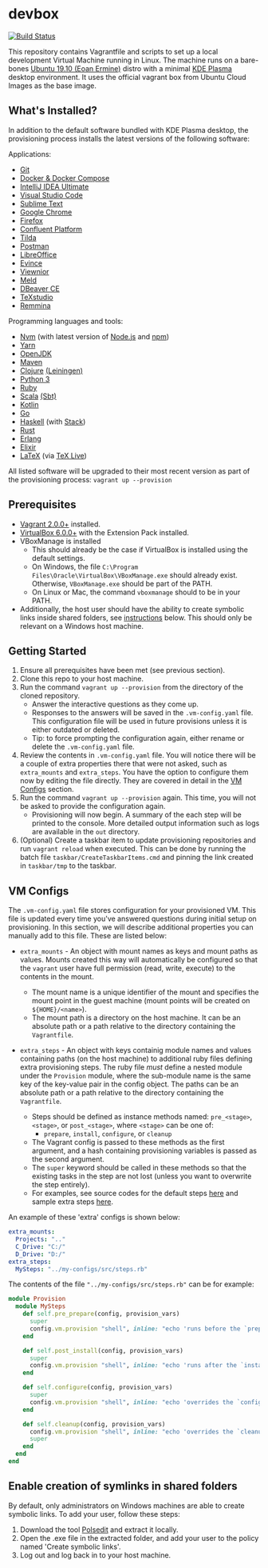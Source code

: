 # devbox

[![Build Status](https://img.shields.io/travis/com/xtangle/devbox.svg)](https://travis-ci.com/xtangle/devbox)

This repository contains Vagrantfile and scripts to set up a local development Virtual Machine running in Linux.
The machine runs on a bare-bones [Ubuntu 19.10 (Eoan Ermine)](http://releases.ubuntu.com/19.10/) distro with a minimal
[KDE Plasma](https://kde.org/plasma-desktop) desktop environment. It uses the official vagrant box 
from Ubuntu Cloud Images as the base image.

## What's Installed?

In addition to the default software bundled with KDE Plasma desktop, the provisioning process installs the latest versions of the following software:

Applications:

- [Git](https://git-scm.com/)
- [Docker & Docker Compose](https://www.docker.com/)
- [IntelliJ IDEA Ultimate](https://www.jetbrains.com/idea/)
- [Visual Studio Code](https://code.visualstudio.com/)
- [Sublime Text](https://www.sublimetext.com/)
- [Google Chrome](https://www.google.com/chrome/)
- [Firefox](https://www.mozilla.org/en-US/firefox/)
- [Confluent Platform](https://www.confluent.io/product/confluent-platform/)
- [Tilda](https://github.com/lanoxx/tilda)
- [Postman](https://www.getpostman.com/)
- [LibreOffice](https://www.libreoffice.org/)
- [Evince](https://wiki.gnome.org/Apps/Evince)
- [Viewnior](http://siyanpanayotov.com/project/viewnior)
- [Meld](http://meldmerge.org/)
- [DBeaver CE](https://dbeaver.io/)
- [TeXstudio](https://www.texstudio.org/)
- [Remmina](https://remmina.org/)

Programming languages and tools:

- [Nvm](https://github.com/creationix/nvm) (with latest version of [Node.js](https://nodejs.org) and [npm](https://www.npmjs.com/))
- [Yarn](https://yarnpkg.com/en/)
- [OpenJDK](https://openjdk.java.net/)
- [Maven](https://maven.apache.org/)
- [Clojure](https://clojure.org/) [(Leiningen)](https://leiningen.org/)
- [Python 3](https://www.python.org/)
- [Ruby](https://www.ruby-lang.org/en/)
- [Scala](https://www.scala-lang.org/) [(Sbt)](https://www.scala-sbt.org/)
- [Kotlin](https://kotlinlang.org/)
- [Go](https://golang.org/)
- [Haskell](https://www.haskell.org/) (with [Stack](https://docs.haskellstack.org/en/stable/README/))
- [Rust](https://www.rust-lang.org/)
- [Erlang](https://www.erlang.org/)
- [Elixir](https://elixir-lang.org/)
- [LaTeX](https://www.latex-project.org/) (via [TeX Live](https://www.tug.org/texlive/))

All listed software will be upgraded to their most recent version as part of the provisioning process:
    `vagrant up --provision`

## Prerequisites

- [Vagrant 2.0.0+](https://www.vagrantup.com/downloads.html) installed.
- [VirtualBox 6.0.0+](https://www.virtualbox.org/wiki/Downloads) with the Extension Pack installed.
- VBoxManage is installed
    - This should already be the case if VirtualBox is installed using the default settings.
    - On Windows, the file `C:\Program Files\Oracle\VirtualBox\VBoxManage.exe` should already exist. Otherwise, `VBoxManage.exe` should be part of the PATH.
    - On Linux or Mac, the command `vboxmanage` should to be in your PATH.
- Additionally, the host user should have the ability to create symbolic links inside shared folders, see [instructions](#enable-creation-of-symlinks-in-shared-folders) below. This should only be relevant on a Windows host machine.

## Getting Started

1. Ensure all prerequisites have been met (see previous section).
1. Clone this repo to your host machine.  
1. Run the command `vagrant up --provision` from the directory of the cloned repository. 
    - Answer the interactive questions as they come up.
    - Responses to the answers will be saved in the `.vm-config.yaml` file. This configuration file will be used in future provisions unless it is either outdated or deleted. 
    - Tip: to force prompting the configuration again, either rename or delete the `.vm-config.yaml` file.
1. Review the contents in `.vm-config.yaml` file. You will notice there will be a couple of extra properties there that were not asked, 
    such as `extra_mounts` and `extra_steps`. You have the option to configure them now by editing the file directly. They are covered in detail in the [VM Configs](#vm-configs) section.
1. Run the command `vagrant up --provision` again. This time, you will not be asked to provide the configuration again.
    - Provisioning will now begin. A summary of the each step will be printed to the console. More detailed output information such as logs are available in the `out` directory.
1. (Optional) Create a taskbar item to update provisioning repositories and run `vagrant reload` when executed. 
    This can be done by running the batch file `taskbar/CreateTaskbarItems.cmd` and pinning the link created in `taskbar/tmp` to the taskbar.

## VM Configs

The `.vm-config.yaml` file stores configuration for your provisioned VM. This file is updated every time you've
answered questions during initial setup on provisioning. In this section, we will describe additional properties
you can manually add to this file. These are listed below:

- `extra_mounts` - An object with mount names as keys and mount paths as values. Mounts created this way will automatically be configured so that the `vagrant` 
    user have full permission (read, write, execute) to the contents in the mount.
    - The mount name is a unique identifier of the mount and specifies the mount point in the guest machine (mount points will be created on `${HOME}/<name>`).
    - The mount path is a directory on the host machine. It can be an absolute path or a path relative to the directory containing the `Vagrantfile`.
    
- `extra_steps` - An object with keys containig module names and values containing paths (on the host machine) to additional ruby files defining extra provisioning steps.
    The ruby file *must* define a nested module under the `Provision` module, where the sub-module name is the same key of the key-value pair in the config object.
    The paths can be an absolute path or a path relative to the directory containing the `Vagrantfile`. 
    - Steps should be defined as instance methods named: `pre_<stage>`, `<stage>`, or `post_<stage>`, where `<stage>` can be one of: 
        - `prepare`, `install`, `configure`, or `cleanup`
    - The Vagrant config is passed to these methods as the first argument, and a hash containing provisioning variables is passed as the second argument.
    - The `super` keyword should be called in these methods so that the existing tasks in the step are not lost (unless you want to overwrite the step entirely).
    - For examples, see source codes for the default steps [here](src/steps.rb) and sample extra steps [here](https://github.com/xtangle/my-configs/blob/master/src/steps.rb).

An example of these 'extra' configs is shown below:

```yaml
extra_mounts:
  Projects: ".."
  C_Drive: "C:/"
  D_Drive: "D:/"
extra_steps:
  MySteps: "../my-configs/src/steps.rb"
```

The contents of the file `"../my-configs/src/steps.rb"` can be for example:

```ruby
module Provision
  module MySteps
    def self.pre_prepare(config, provision_vars)  
      super
      config.vm.provision "shell", inline: "echo 'runs before the `prepare` step'"
    end

    def self.post_install(config, provision_vars)
      super
      config.vm.provision "shell", inline: "echo 'runs after the `install` step'"
    end

    def self.configure(config, provision_vars)
      super
      config.vm.provision "shell", inline: "echo 'overrides the `configure` step, executes the existing `configure` step before this'"
    end

    def self.cleanup(config, provision_vars)
      config.vm.provision "shell", inline: "echo 'overrides the `cleanup` step, executes the existing `cleanup` step after this'"
      super
    end
  end
end
```

## Enable creation of symlinks in shared folders

By default, only administrators on Windows machines are able to create symbolic links. To add your user, follow these steps:

1. Download the tool [Polsedit](http://www.southsoftware.com/) and extract it locally.
1. Open the .exe file in the extracted folder, and add your user to the policy named 'Create symbolic links'.
1. Log out and log back in to your host machine.
